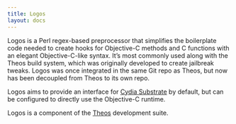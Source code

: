 ```yaml
---
title: Logos
layout: docs
---
```


Logos is a Perl regex-based preprocessor that simplifies the boilerplate code needed to create hooks for Objective-C methods and C functions with an elegant Objective-C-like syntax. It’s most commonly used along with the Theos build system, which was originally developed to create jailbreak tweaks. Logos was once integrated in the same Git repo as Theos, but now has been decoupled from Theos to its own repo.

Logos aims to provide an interface for [Cydia Substrate](http://cydiasubstrate.com/) by default, but can be configured to directly use the Objective-C runtime.

Logos is a component of the [Theos](https://theos.dev/) development suite.
